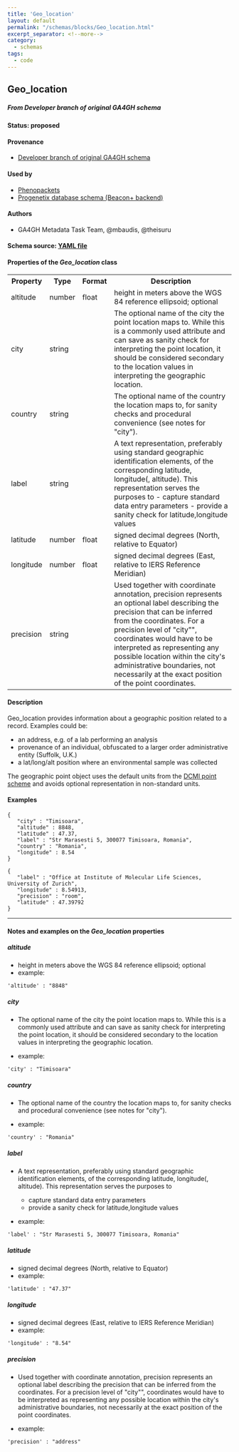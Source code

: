 ```yaml
---
title: 'Geo_location'
layout: default
permalink: "/schemas/blocks/Geo_location.html"
excerpt_separator: <!--more-->
category:
  - schemas
tags:
  - code
---
```

## Geo_location
##### From Developer branch of original GA4GH schema

#### Status: __proposed__

<!--more-->



#### Provenance  

* [Developer branch of original GA4GH schema](https://github.com/ga4gh-metadata/metadata-schemas/blob/master/schemas/shared.proto#L60)  

#### Used by  

* [Phenopackets](https://github.com/phenopackets/phenopacket-schema/blob/master/docs/geolocation.rst)  
* [Progenetix database schema (Beacon+ backend)](https://github.com/progenetix/schemas/tree/master/main/yaml)  

#### Authors

* GA4GH Metadata Task Team, @mbaudis, @theisuru

#### Schema source: [YAML file](https://github.com/ga4gh-schemablocks/blocks/blob/master/src/yaml/geo_location.yaml)    
#### Properties of the _Geo_location_ class    

<table>
  <tr>
    <th>Property</th>
    <th>Type</th>
    <th>Format</th>
    <th>Description</th>
  </tr>
  <tr>
    <td>altitude</td>
    <td>number</td>
    <td>float</td>
    <td>height in meters above the WGS 84 reference ellipsoid; optional</td>
  </tr>
  <tr>
    <td>city</td>
    <td>string</td>
    <td></td>
    <td>The optional name of the city the point location maps to. While this is a commonly used attribute and can save as sanity check for interpreting the point location, it should be considered secondary to the location values in interpreting the geographic location.
</td>
  </tr>
  <tr>
    <td>country</td>
    <td>string</td>
    <td></td>
    <td>The optional name of the country the location maps to, for sanity checks and procedural convenience (see notes for "city").
</td>
  </tr>
  <tr>
    <td>label</td>
    <td>string</td>
    <td></td>
    <td>A text representation, preferably using standard geographic identification elements,
of the corresponding latitude, longitude(, altitude). This representation serves the purposes to
  - capture standard data entry parameters
  - provide a sanity check for latitude,longitude values
</td>
  </tr>
  <tr>
    <td>latitude</td>
    <td>number</td>
    <td>float</td>
    <td>signed decimal degrees (North, relative to Equator)</td>
  </tr>
  <tr>
    <td>longitude</td>
    <td>number</td>
    <td>float</td>
    <td>signed decimal degrees (East, relative to IERS Reference Meridian)</td>
  </tr>
  <tr>
    <td>precision</td>
    <td>string</td>
    <td></td>
    <td>Used together with coordinate annotation, precision represents an optional label describing the precision that can be inferred from the coordinates. For a precision level of "city"", coordinates would have to be interpreted as representing any possible location within the city's administrative boundaries, not necessarily at the exact position of the point coordinates.
</td>
  </tr>

</table>


#### Description 
Geo_location provides information about a geographic position related to a record. Examples could be:

- an address, e.g. of a lab performing an analysis
- provenance of an individual, obfuscated to a larger order administrative entity (Suffolk, U.K.)
- a lat/long/alt position where an environmental sample was collected  

The geographic point object uses the default units from the [DCMI point scheme](http://dublincore.org/documents/dcmi-point/) and avoids optional representation in non-standard units.



#### Examples

```
{
   "city" : "Timisoara",
   "altitude" : 8848,
   "latitude" : 47.37,
   "label" : "Str Marasesti 5, 300077 Timisoara, Romania",
   "country" : "Romania",
   "longitude" : 8.54
}
```
```
{
   "label" : "Office at Institute of Molecular Life Sciences, University of Zurich",
   "longitude" : 8.54913,
   "precision" : "room",
   "latitude" : 47.39792
}
```
--------------------------------------------------------------------------------

<h4>Notes and examples on the <i>Geo_location</i> properties</h4>

##### altitude

* height in meters above the WGS 84 reference ellipsoid; optional
* example:

```
'altitude' : "8848"
```

##### city

* The optional name of the city the point location maps to. While this is a commonly used attribute and can save as sanity check for interpreting the point location, it should be considered secondary to the location values in interpreting the geographic location.

* example:

```
'city' : "Timisoara"
```

##### country

* The optional name of the country the location maps to, for sanity checks and procedural convenience (see notes for "city").

* example:

```
'country' : "Romania"
```

##### label

* A text representation, preferably using standard geographic identification elements,
of the corresponding latitude, longitude(, altitude). This representation serves the purposes to
  - capture standard data entry parameters
  - provide a sanity check for latitude,longitude values

* example:

```
'label' : "Str Marasesti 5, 300077 Timisoara, Romania"
```

##### latitude

* signed decimal degrees (North, relative to Equator)
* example:

```
'latitude' : "47.37"
```

##### longitude

* signed decimal degrees (East, relative to IERS Reference Meridian)
* example:

```
'longitude' : "8.54"
```

##### precision

* Used together with coordinate annotation, precision represents an optional label describing the precision that can be inferred from the coordinates. For a precision level of "city"", coordinates would have to be interpreted as representing any possible location within the city's administrative boundaries, not necessarily at the exact position of the point coordinates.

* example:

```
'precision' : "address"
```

